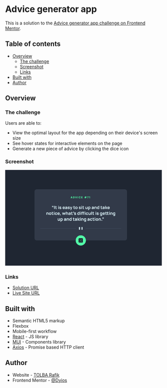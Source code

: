 # Advice generator app

This is a solution to the [Advice generator app challenge on Frontend Mentor](https://www.frontendmentor.io/challenges/advice-generator-app-QdUG-13db).

## Table of contents

- [Overview](#overview)
  - [The challenge](#the-challenge)
  - [Screenshot](#screenshot)
  - [Links](#links)
- [Built with](#built-with)
- [Author](#author)

## Overview

### The challenge

Users are able to:

- View the optimal layout for the app depending on their device's screen size
- See hover states for interactive elements on the page
- Generate a new piece of advice by clicking the dice icon

### Screenshot

![screenshot of the advice generator website](./screenshot.png)

### Links

- [Solution URL](https://www.frontendmentor.io/solutions/advice-generator-app-with-react-ByW4lbXS9)
- [Live Site URL](https://dyios.github.io/advice-generator/)

## Built with

- Semantic HTML5 markup
- Flexbox
- Mobile-first workflow
- [React](https://reactjs.org/) - JS library
- [MUI](https://mui.com/) - Components library
- [Axios](https://axios-http.com/) - Promise based HTTP client

## Author

- Website - [TOLBA Rafik](https://r-tolba.netlify.app/)
- Frontend Mentor - [@Dyios](https://www.frontendmentor.io/profile/Dyios)
